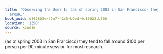 ```yaml
---
title: 'Observing the User E: (as of spring 2003 in San Francisco) they tend to fall
  aroun…'
book_uuid: d943805e-45a7-42d6-b6ed-4c1f622bbf00
location: '1358'
source: kindle
---
```


(as of spring 2003 in San Francisco) they tend to fall around $100 per person per 90-minute session for most research.